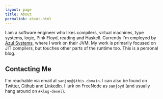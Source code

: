 ```yaml
---
layout: page
title: About
permalink: about.html
---
```


I am a software engineer who likes compilers, virtual machines, type
systems, logic, Pink Floyd, reading and Haskell. Currently I'm
employed by [Azul Systems][azul], where I work on their JVM. My work
is primarily focused on JIT compilers, but touches other parts of the
runtime too. This is a personal blog.

Contacting Me
-------------

I'm reachable via email at `sanjoy@$this_domain`. I can also be found
on [Twitter][twitter], [Github][github] and [LinkedIn][linkedin]. I
lurk on FreeNode as `sanjoyd` (and usually hang around on
`#klug-devel`).

[azul]: <http://www.azulsystems.com/>
[linkedin]: <http://in.linkedin.com/in/sanjoydas>
[twitter]: <http://twitter.com/SCombinator>
[github]: <http://github.com/sanjoy>

